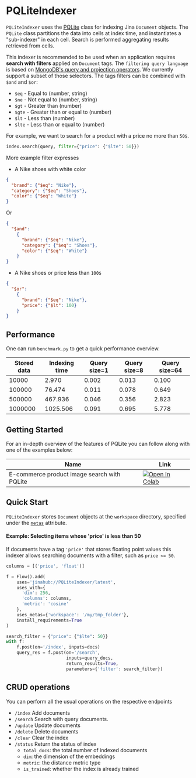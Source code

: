 # PQLiteIndexer

`PQLiteIndexer` uses the [PQLite](https://github.com/jina-ai/pqlite) class for indexing Jina `Document` objects.
The `PQLite` class partitions the data into cells at index time, and instantiates a "sub-indexer" in each cell.  Search is performed aggregating results retrieved from cells.

This indexer is recommended to be used when an application requires **search with filters** applied on `Document` tags.
The `filtering query language` is based on [MongoDB's query and projection operators](https://docs.mongodb.com/manual/reference/operator/query/). We currently support a subset of those selectors.
The tags filters can be combined with `$and` and `$or`:

- `$eq` - Equal to (number, string)
- `$ne` - Not equal to (number, string)
- `$gt` - Greater than (number)
- `$gte` - Greater than or equal to (number)
- `$lt` - Less than (number)
- `$lte` - Less than or equal to (number)

For example, we want to search for a product with a price no more than `50$`.
```python
index.search(query, filter={"price": {"$lte": 50}})
```

More example filter expresses

- A Nike shoes with white color

```JSON
{
  "brand": {"$eq": "Nike"},
  "category": {"$eq": "Shoes"},
  "color": {"$eq": "White"}
}
```

Or

```JSON
{
  "$and":
    {
      "brand": {"$eq": "Nike"},
      "category": {"$eq": "Shoes"},
      "color": {"$eq": "White"}
    }
}
```


- A Nike shoes or price less than `100$`

```JSON
{
  "$or":
    {
      "brand": {"$eq": "Nike"},
      "price": {"$lt": 100}
    }
}
```

## Performance

One can run `benchmark.py` to get a quick performance overview.

|Stored data| Indexing time | Query size=1 | Query size=8 | Query size=64|
|---|---|---|---|---|
|10000 | 2.970 | 0.002 | 0.013 | 0.100|
|100000 | 76.474 | 0.011 | 0.078 | 0.649|
|500000 | 467.936 | 0.046 | 0.356 | 2.823|
|1000000 | 1025.506 | 0.091 | 0.695 | 5.778|

## Getting Started

For an in-depth overview of the features of PQLite
you can follow along with one of the examples below:


| Name  | Link  |
|---|---|
| E-commerce product image search with PQLite  | [![Open In Colab](https://colab.research.google.com/assets/colab-badge.svg)](https://colab.research.google.com/github/jina-ai/pqlite/blob/main/notebooks/fashion_product_search.ipynb)|

## Quick Start

`PQLiteIndexer` stores  `Document` objects at the  `workspace` directory, specified under the [`metas`](https://docs.jina.ai/fundamentals/executor/executor-built-in-features/#meta-attributes) attribute.

#### Example: Selecting items whose 'price' is less than 50

If documents have a tag `'price'`  that stores floating point values this indexer allows searching documents with a filter, such as  `price <= 50`.

```python
columns = [('price', 'float')]

f = Flow().add(
    uses='jinahub://PQLiteIndexer/latest',
    uses_with={
      'dim': 256,
      'columns': columns,
      'metric': 'cosine'
    },
    uses_metas={'workspace': '/my/tmp_folder'},
    install_requirements=True
)

search_filter = {"price": {"$lte": 50}}
with f:
    f.post(on='/index', inputs=docs)
    query_res = f.post(on='/search',
                       inputs=query_docs,
                       return_results=True,
                       parameters={'filter': search_filter})
```

## CRUD operations

You can perform all the usual operations on the respective endpoints

- `/index` Add documents
- `/search` Search with query documents.
- `/update` Update documents
- `/delete` Delete documents
- `/clear` Clear the index
- `/status` Return the status of index
  - `total_docs`: the total number of indexed documents
  - `dim`: the dimension of the embeddings
  - `metric`: the distance metric type
  - `is_trained`: whether the index is already trained
